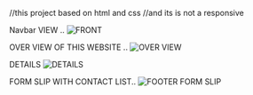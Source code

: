 //this project based on html and css 
//and its is not a responsive 


Navbar VIEW ..
![FRONT ](https://github.com/nitishsghh/Porsche/assets/120895433/4e4d4333-e339-4482-9e90-b8020146a7ba)


OVER VIEW OF THIS WEBSITE ..
![OVER VIEW](https://github.com/nitishsghh/Porsche/assets/120895433/123f5fa4-f850-4073-9764-7669c86734e2)

DETAILS
![DETAILS ](https://github.com/nitishsghh/Porsche/assets/120895433/55b880d3-d2fd-4ee1-b78e-cca4892755bc)

FORM SLIP WITH CONTACT LIST..
![FOOTER FORM SLIP](https://github.com/nitishsghh/Porsche/assets/120895433/928db0d2-01d2-4534-bcc3-9f3f6f8c5691)
